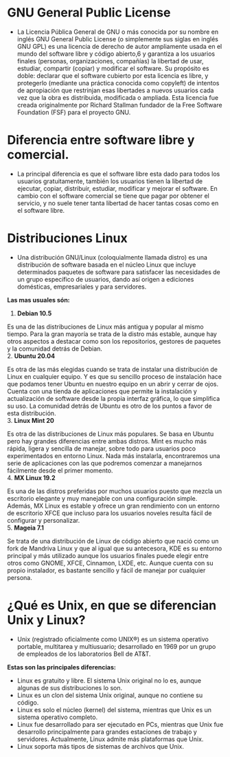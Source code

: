 
# GNU General Public License
* La Licencia Pública General de GNU o más conocida por su nombre en inglés GNU General Public License (o simplemente sus siglas en inglés GNU GPL) es una 
licencia de derecho de autor ampliamente usada en el mundo del software libre y código abierto,6​ y garantiza a los usuarios finales (personas, organizaciones,
compañías) la libertad de usar, estudiar, compartir (copiar) y modificar el software. Su propósito es doble: declarar que el software cubierto por esta licencia
es libre, y protegerlo (mediante una práctica conocida como copyleft) de intentos de apropiación que restrinjan esas libertades a nuevos usuarios cada vez que la
obra es distribuida, modificada o ampliada. Esta licencia fue creada originalmente por Richard Stallman fundador de la Free Software Foundation (FSF) para el
proyecto GNU.  

 # Diferencia entre software libre y comercial.
 * La principal diferencia es que el software libre esta dado para todos los usuarios gratuitamente, también los usuarios tienen la libertad de ejecutar, copiar, distribuir, estudiar, modificar y mejorar el software. En cambio con el software comercial se tiene que pagar por obtener el servicio, y no suele tener tanta libertad de hacer tantas cosas como en el software libre.
  
# Distribuciones Linux
* Una distribución GNU/Linux (coloquialmente llamada distro) es una distribución de software basada en el núcleo Linux que incluye determinados paquetes de software para satisfacer las necesidades de un grupo específico de usuarios, dando así origen a ediciones domésticas, empresariales y para servidores.  
  
**Las mas usuales són:**
 1. **Debian 10.5**
   
Es una de las distribuciones de Linux más antigua y popular al mismo tiempo. Para la gran mayoría se trata de la distro más estable, aunque hay otros aspectos a destacar como son los repositorios, gestores de paquetes y la comunidad detrás de Debian.  
 2. **Ubuntu 20.04**
   
Es otra de las más elegidas cuando se trata de instalar una distribución de Linux en cualquier equipo. Y es que su sencillo proceso de instalación hace que podamos tener Ubuntu en nuestro equipo en un abrir y cerrar de ojos. Cuenta con una tienda de aplicaciones que permite la instalación y actualización de software desde la propia interfaz gráfica, lo que simplifica su uso. La comunidad detrás de Ubuntu es otro de los puntos a favor de esta distribución.  
 3. **Linux Mint 20**
   
Es otra de las distribuciones de Linux más populares. Se basa en Ubuntu pero hay grandes diferencias entre ambas distros. Mint es mucho más rápida, ligera y sencilla de manejar, sobre todo para usuarios poco experimentados en entorno Linux. Nada más instalarla, encontraremos una serie de aplicaciones con las que podremos comenzar a manejarnos fácilmente desde el primer momento.  
 4. **MX Linux 19.2**
   
Es una de las distros preferidas por muchos usuarios puesto que mezcla un escritorio elegante y muy manejable con una configuración simple. Además, MX Linux es estable y ofrece un gran rendimiento con un entorno de escritorio XFCE que incluso para los usuarios noveles resulta fácil de configurar y personalizar.  
 5. **Mageia 7.1**
   
Se trata de una distribución de Linux de código abierto que nació como un fork de Mandriva Linux y que al igual que su antecesora, KDE es su entorno principal y más utilizado aunque los usuarios finales puede elegir entre otros como GNOME, XFCE, Cinnamon, LXDE, etc. Aunque cuenta con su propio instalador, es bastante sencillo y fácil de manejar por cualquier persona.  
   
# ¿Qué es Unix, en que se diferencian Unix y Linux?
* Unix (registrado oficialmente como UNIX®) es un sistema operativo portable, multitarea y multiusuario; desarrollado en 1969 por un grupo de empleados de los laboratorios Bell de AT&T.
  
**Estas son las principales diferencias:**

* Linux es gratuito y libre. El sistema Unix original no lo es, aunque algunas de sus distribuciones lo son.
* Linux es un clon del sistema Unix original, aunque no contiene su código.
* Linux es solo el núcleo (kernel) del sistema, mientras que Unix es un sistema operativo completo.
* Linux fue desarrollado para ser ejecutado en PCs, mientras que Unix fue desarrollo principalmente para grandes estaciones de trabajo y servidores.
   Actualmente, Linux admite más plataformas que Unix.
* Linux soporta más tipos de sistemas de archivos que Unix.
